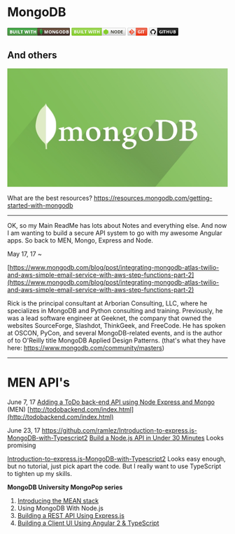 # MongoDB #
![](https://github.com/gokemon/tuts-plus/blob/master/images/builtWith/mongodb-long.png) ![](https://github.com/gokemon/tuts-plus/blob/master/images/builtWith/node-long.png) ![](https://github.com/gokemon/tuts-plus/blob/master/images/builtWith/git-short.png) ![](https://github.com/gokemon/tuts-plus/blob/master/images/builtWith/github-short.png)

## And others ##

![MongoDB](https://github.com/gokemon/tuts-plus/blob/master/images/mongodb.jpeg)

 
What are the best resources?
https://resources.mongodb.com/getting-started-with-mongodb


----------
OK, so my Main ReadMe has lots about Notes and everything else. And now I am wanting to build a secure API system to go with my awesome Angular apps. So back to MEN, Mongo, Express and Node. 




May 17, 17 ~

[https://www.mongodb.com/blog/post/integrating-mongodb-atlas-twilio-and-aws-simple-email-service-with-aws-step-functions-part-2](https://www.mongodb.com/blog/post/integrating-mongodb-atlas-twilio-and-aws-simple-email-service-with-aws-step-functions-part-2)




Rick is the principal consultant at Arborian Consulting, LLC, where he specializes in MongoDB and Python consulting and training. Previously, he was a lead software engineer at Geeknet, the company that owned the websites SourceForge, Slashdot, ThinkGeek, and FreeCode. He has spoken at OSCON, PyCon, and several MongoDB-related events, and is the author of to O'Reilly title MongoDB Applied Design Patterns.
(that's what they have here: https://www.mongodb.com/community/masters)


----------

# MEN API's #

June 7, 17
[Adding a ToDo back-end API using Node Express and Mongo](http://todobackend.com/index.html) (MEN)
[http://todobackend.com/index.html](http://todobackend.com/index.html)


June 23, 17
https://github.com/ramlez/Introduction-to-express.js-MongoDB-with-Typescript2
[Build a Node.js API in Under 30 Minutes](https://medium.freecodecamp.com/building-a-simple-node-js-api-in-under-30-minutes-a07ea9e390d2) Looks promising


[Introduction-to-express.js-MongoDB-with-Typescript2](https://github.com/ramlez/Introduction-to-express.js-MongoDB-with-Typescript2) Looks easy enough, but no tutorial, just pick apart the code. But I really want to use TypeScript to tighten up my skills. 

**MongoDB University MongoPop series** 

1. [Introducing the MEAN stack](https://www.mongodb.com/blog/post/the-modern-application-stack-part-1-introducing-the-mean-stack)
1. Using MongoDB With Node.js
1. [Building a REST API Using Express.js](https://www.mongodb.com/blog/post/the-modern-application-stack-part-3-building-a-rest-api-using-expressjs)
1. [Building a Client UI Using Angular 2 & TypeScript](https://www.mongodb.com/blog/post/the-modern-application-stack-part-4-building-a-client-ui-using-angular-2-formerly-angularjs-and-typescript)